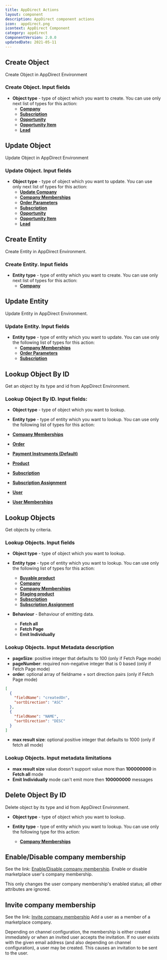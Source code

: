 ```yaml
---
title: AppDirect Actions
layout: component
description: AppDirect component actions
icon:  appdirect.png
icontext: AppDirect Component
category: appdirect
ComponentVersion: 2.0.0
updatedDate: 2021-05-11
---
```


## Create Object

Create Object in AppDirect Environment

### Create Object. Input fields

 - **Object type** - type of object which you want to create.
  You can use only next list of types for this action:
    - **[Company](https://help.appdirect.com/api/appmarket.html#create-new-company)**
    - **[Subscription](https://help.appdirect.com/appbilling/Default.htm#AppBilling/bag-cs-create-subs.html%3FTocPath%3DBilling%2520API%2520guide%7CCreate%2520subscriptions%7C_____2)**
    - **[Opportunity](https://help.appdirect.com/api/appmarket.html#create-new-company)**
    - **[Opportunity Item ](https://help.appdirect.com/appbilling/Default.htm#AppBilling/bag-cs)**
    - **[Lead](https://help.appdirect.com/api/appdirect.html#create-lead)**

## Update Object

Update Object in AppDirect Environment

### Update Object. Input fields

- **Object type** - type of object which you want to update.
   You can use only next list of types for this action:
    - **[Update Company](https://help.appdirect.com/develop/Default.htm#api-iam/update-companies.htm)**
    - **[Company Memberships](https://help.appdirect.com/api/appmarket.html#read-user-memberships)**
    - **[Order Parameters](https://help.appdirect.com/api/appmarket.html#update-purchase-order-configuration-details)**
    - **[Subscription](https://help.appdirect.com/api/appmarket.html#change-subscription-details)**
    - **[Opportunity](https://help.appdirect.com/api/appdirect.html#update-opportunity)**
    - **[Opportunity Item](https://help.appdirect.com/api/appdirect.html#edit-item)**
    - **[Lead](https://help.appdirect.com/api/appdirect.html#update-lead)**

## Create Entity

Create Entity in AppDirect Environment.

### Create Entity. Input fields

-   **Entity type** - type of entity which you want to create. You can use only next list of types for this action:
    -   **[Company](https://help.appdirect.com/api/appmarket.html#create-new-company)**

## Update Entity

Update Entity in AppDirect Environment.

### Update Entity. Input fields

-   **Entity type** - type of entity which you want to update. You can use only the following list of types for this action:
    -   **[Company Memberships](https://help.appdirect.com/api/appmarket.html#read-user-memberships)**
    -   **[Order Parameters](https://help.appdirect.com/api/appmarket.html#update-purchase-order-configuration-details)**
    -   **[Subscription](https://help.appdirect.com/api/appmarket.html#change-subscription-details)**

## Lookup Object By ID

Get an object by its type and id from AppDirect Environment.

### Lookup Object By ID. Input fields:

  - **Object type** - type of object which you want to lookup.

-   **Entity type** - type of entity which you want to lookup. You can use only the following list of types for this action:
  -   **[Company Memberships](https://help.appdirect.com/api/appmarket.html#read-company-membership)**
  -   **[Order](https://help.appdirect.com/api/appmarket.html#retrieve-a-purchase-order)**
  -   **[Payment Instruments (Default)](https://help.appdirect.com/api/appmarket.html#retrieve-the-default-payment-instrument)**
  -   **[Product](https://help.appdirect.com/api/appmarket.html#retrieve-a-product)**
  -   **[Subscription](https://help.appdirect.com/api/appmarket.html#read-a-user)**
  -   **[Subscription Assignment](https://help.appdirect.com/api/appmarket.html#read-application-assignment-for-user-and-subscription)**
  -   **[User](https://help.appdirect.com/api/appmarket.html#read-a-user)**
  -   **[User Memberships](https://help.appdirect.com/api/appmarket.html#read-user-memberships)**

## Lookup Objects

Get objects by criteria.

### Lookup Objects. Input fields

- **Object type** - type of object which you want to lookup.

-   **Entity type** - type of entity which you want to lookup. You can use only the following list of types for this action:
    -   **[Buyable product](https://help.appdirect.com/api/appmarket.html#retrieve-buyable-products)**
    -   **[Company](https://help.appdirect.com/api/appmarket.html#list-all-companies)**
    -   **[Company Memberships](https://help.appdirect.com/api/appmarket.html#list-company-memberships)**
    -   **[Staging product](https://help.appdirect.com/api/appmarket.html#read-staging-catalog)**
    -   **[Subscription](https://help.appdirect.com/api/appmarket.html?shell#list-all-subscriptions)**
    -   **[Subscription Assignment](https://help.appdirect.com/api/appmarket.html#list-application-assignments-for-subscription)**
-   **Behaviour** - Behaviour of emitting data.
    -   **Fetch all**
    -   **Fetch Page**
    -   **Emit Individually**

### Lookup Objects. Input Metadata description

-   **pageSize**: positive integer that defaults to 100 (only if Fetch Page mode)
-   **pageNumber**: required non-negative integer that is 0 based (only if Fetch Page mode)
-   **order**: optional array of fieldname + sort direction pairs (only if Fetch Page mode)
```json
[
  {
    "fieldName": "createdOn",
    "sortDirection": "ASC"
  },
  {
    "fieldName": "NAME",
    "sortDirection": "DESC"
  }
]
```
-   **max result size**: optional positive integer that defaults to 1000 (only if fetch all mode)

### Lookup Objects. Input metadata limitations

-   **max result size** value doesn't support value more than **100000000** in  **Fetch all**  mode
-   **Emit Individually** mode can't emit more then **100000000** messages

## Delete Object By ID

Delete object by its type and id from AppDirect Environment.

- **Object type** - type of object which you want to lookup.

-   **Entity type** - type of entity which you want to lookup. You can use only the following type for this action:
    -   **[Company Memberships](https://help.appdirect.com/api/appmarket.html#delete-company-membership)**

## Enable/Disable company membership

See the link: [Enable/Disable company membership](https://help.appdirect.com/api/appmarket.html#enable-disable-company-membership). Enable or disable marketplace user's company membership.

This only changes the user company membership's enabled status; all other
attributes are ignored.

## Invite company membership

See the link: [Invite company membership](https://help.appdirect.com/api/appmarket.html#create-company-membership-invite-user)
Add a user as a member of a marketplace company.

Depending on channel configuration, the membership is either created immediately
or when an invited user accepts the invitation. If no user exists with the given
email address (and also depending on channel configuration), a user may be created.
This causes an invitation to be sent to the user.
